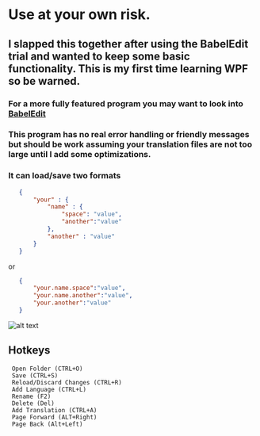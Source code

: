 
# Use at your own risk.

## I slapped this together after using the BabelEdit trial and wanted to keep some basic functionality. This is my first time learning WPF so be warned.

### For a more fully featured program you may want to look into [BabelEdit](https://www.codeandweb.com/babeledit)


### This program has no real error handling or friendly messages but should be work assuming your translation files are not too large until I add some optimizations.

### It can load/save two formats
```json
   {
       "your" : {
           "name" : {
               "space": "value",
               "another":"value"
           },
           "another" : "value"
       }
   }
```

or
```json
   {
       "your.name.space":"value",
       "your.name.another":"value",
       "your.another":"value"
   }
```


![alt text](https://github.com/thesmallbang/JsonTranslationEditor/blob/master/JsonTranslationEditor/Assets/Images/screenshot1.png "Main Window")

## Hotkeys
```
 Open Folder (CTRL+O)
 Save (CTRL+S)
 Reload/Discard Changes (CTRL+R)
 Add Language (CTRL+L)
 Rename (F2)
 Delete (Del)
 Add Translation (CTRL+A)
 Page Forward (ALT+Right)
 Page Back (Alt+Left)

